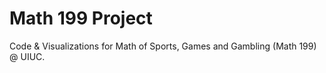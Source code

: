 # Math 199 Project

Code & Visualizations for Math of Sports, Games and Gambling (Math 199) @ UIUC.

